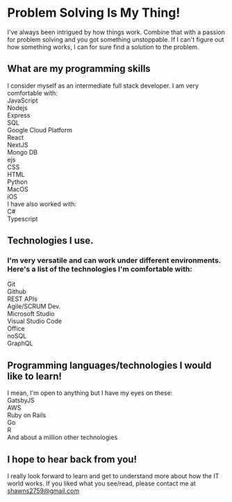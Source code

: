 # Problem Solving Is My Thing!
I've always been intrigued by how things work. Combine that with a passion for problem solving and you got something unstoppable. If I can't figure out how something works, I can for sure find a solution to the problem.

## What are my programming skills
 I consider myself as an intermediate full stack developer. I am very comfortable with: <br>
JavaScript <br>
Nodejs <br>
Express <br>
SQL <br>
Google Cloud Platform <br>
React <br>
NextJS<br>
Mongo DB <br>
ejs<br>
CSS <br>
HTML <br>
Python  <br>
MacOS <br>
iOS <br>
I have also worked with: <br>
C# <br>
Typescript <br>
## Technologies I use. <br>
### I'm very versatile and can work under different environments. Here's a list of the technologies I'm comfortable with: <br>
Git <br>
Github <br>
REST APIs <br>
Agile/SCRUM Dev. <br>
Microsoft Studio <br>
Visual Studio Code <br>
Office <br>
noSQL <br>
GraphQL <br>
## Programming languages/technologies I would like to learn! <br>
I mean, I'm open to anything but I have my eyes on these: <br>
GatsbyJS <br>
AWS <br>
Ruby on Rails <br>
Go <br>
R <br>
And about a million other technologies <br>

## I hope to hear back from you! <br>
I really look forward to learn and get to understand more about how the IT world works. If you liked what you see/read, please contact me at <shawns2759@gmail.com>


